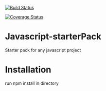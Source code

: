 [![Build Status](https://travis-ci.org/MatibeJeremy/Javascript-starterPack.svg?branch=master)](https://travis-ci.org/MatibeJeremy/Javascript-starterPack)

[![Coverage Status](https://coveralls.io/repos/github/MatibeJeremy/Javascript-starterPack/badge.svg?branch=master)](https://coveralls.io/github/MatibeJeremy/Javascript-starterPack?branch=master)

# Javascript-starterPack
Starter pack for any javascript project

# Installation 
 
<!-- run  npm install */ -->
run npm install in directory
